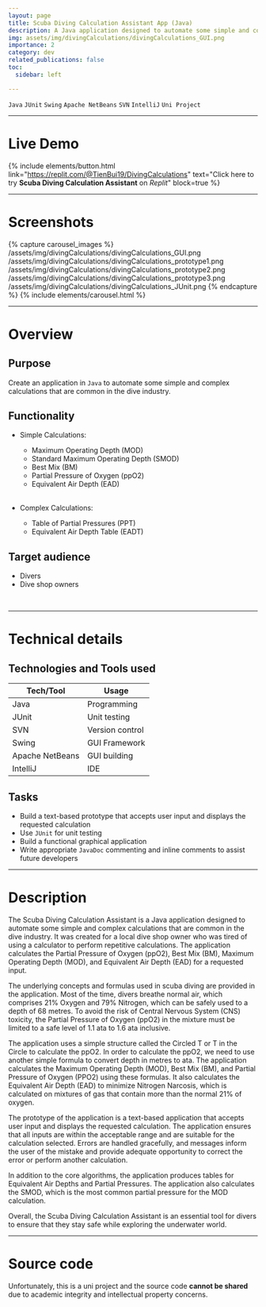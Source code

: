 ```yaml
---
layout: page
title: Scuba Diving Calculation Assistant App (Java)
description: A Java application designed to automate some simple and complex calculations that are common in the dive industry. The GUI was created from a text-based prototype using Apache NetBeans. Junit was used for unit testing.
img: assets/img/divingCalculations/divingCalculations_GUI.png
importance: 2
category: dev
related_publications: false
toc:
  sidebar: left

---
```


`Java` `JUnit` `Swing` `Apache NetBeans` `SVN` `IntelliJ` `Uni Project`

---
# Live Demo

{% include elements/button.html link="https://replit.com/@TienBui19/DivingCalculations" text="Click here to try **Scuba Diving Calculation Assistant** on *Replit*" block=true %}

---
# Screenshots

{% capture carousel_images %}
/assets/img/divingCalculations/divingCalculations_GUI.png
/assets/img/divingCalculations/divingCalculations_prototype1.png
/assets/img/divingCalculations/divingCalculations_prototype2.png
/assets/img/divingCalculations/divingCalculations_prototype3.png
/assets/img/divingCalculations/divingCalculations_JUnit.png
{% endcapture %}
{% include elements/carousel.html %}


----
# Overview

## Purpose

Create an application in `Java` to automate some simple and complex calculations that are common in the dive industry.

## Functionality

- Simple Calculations:

  - Maximum Operating Depth (MOD)
  - Standard Maximum Operating Depth (SMOD)
  - Best Mix (BM)
  - Partial Pressure of Oxygen (ppO2)
  - Equivalent Air Depth (EAD)
    <br><br>

- Complex Calculations:
  - Table of Partial Pressures (PPT)
  - Equivalent Air Depth Table (EADT)

## Target audience

- Divers
- Dive shop owners
<br>

---
# Technical details

## Technologies and Tools used

| **Tech/Tool**   | **Usage**       |
| --------------- | --------------- |
| Java            | Programming     |
| JUnit           | Unit testing    |
| SVN             | Version control |
| Swing           | GUI Framework   |
| Apache NetBeans | GUI building    |
| IntelliJ        | IDE             |

## Tasks

- Build a text-based prototype that accepts user input and displays the requested calculation
- Use `JUnit` for unit testing
- Build a functional graphical application
- Write appropriate `JavaDoc` commenting and inline comments to assist future developers

---
# Description

The Scuba Diving Calculation Assistant is a Java application designed to automate some simple and complex calculations that are common in the dive industry. It was created for a local dive shop owner who was tired of using a calculator to perform repetitive calculations. The application calculates the Partial Pressure of Oxygen (ppO2), Best Mix (BM), Maximum Operating Depth (MOD), and Equivalent Air Depth (EAD) for a requested input.

The underlying concepts and formulas used in scuba diving are provided in the application. Most of the time, divers breathe normal air, which comprises 21% Oxygen and 79% Nitrogen, which can be safely used to a depth of 68 metres. To avoid the risk of Central Nervous System (CNS) toxicity, the Partial Pressure of Oxygen (ppO2) in the mixture must be limited to a safe level of 1.1 ata to 1.6 ata inclusive.

The application uses a simple structure called the Circled T or T in the Circle to calculate the ppO2. In order to calculate the ppO2, we need to use another simple formula to convert depth in metres to ata. The application calculates the Maximum Operating Depth (MOD), Best Mix (BM), and Partial Pressure of Oxygen (PPO2) using these formulas. It also calculates the Equivalent Air Depth (EAD) to minimize Nitrogen Narcosis, which is calculated on mixtures of gas that contain more than the normal 21% of oxygen.

The prototype of the application is a text-based application that accepts user input and displays the requested calculation. The application ensures that all inputs are within the acceptable range and are suitable for the calculation selected. Errors are handled gracefully, and messages inform the user of the mistake and provide adequate opportunity to correct the error or perform another calculation.

In addition to the core algorithms, the application produces tables for Equivalent Air Depths and Partial Pressures. The application also calculates the SMOD, which is the most common partial pressure for the MOD calculation.

Overall, the Scuba Diving Calculation Assistant is an essential tool for divers to ensure that they stay safe while exploring the underwater world.

---
# Source code

Unfortunately, this is a uni project and the source code **cannot be shared** due to academic integrity and intellectual property concerns.
